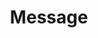 ---
layout: pattern.njk
tags: 
    - mobile_components_de
key: message-mobile_de
title: Message
parent: mobile_components_de
image: mobile/overview/message.webp
keywords: message, error, success, info
order: 100
---